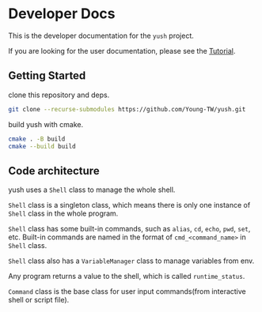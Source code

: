 # Developer Docs

This is the developer documentation for the `yush` project.

If you are looking for the user documentation, please see the [Tutorial](./tutorial.md).

## Getting Started

clone this repository and deps.

```sh
git clone --recurse-submodules https://github.com/Young-TW/yush.git
```

build yush with cmake.

```sh
cmake . -B build
cmake --build build
```

## Code architecture

yush uses a `Shell` class to manage the whole shell.

`Shell` class is a singleton class, which means there is only one instance of `Shell` class in the whole program.

`Shell` class has some built-in commands, such as `alias`, `cd`, `echo`, `pwd`, `set`, etc.
Built-in commands are named in the format of `cmd_<command_name>` in `Shell` class.

`Shell` class also has a `VariableManager` class to manage variables from env.

Any program returns a value to the shell, which is called `runtime_status`.

`Command` class is the base class for user input commands(from interactive shell or script file).
